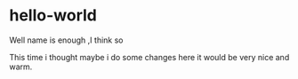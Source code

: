 # hello-world
Well name is enough ,I think so


This time i thought maybe i do some changes here it would be very nice and warm.
